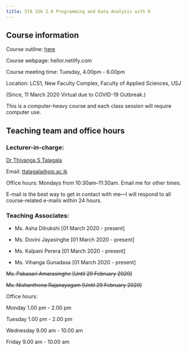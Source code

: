 ```yaml
---
title: STA 326 2.0 Programming and Data Analysis with R
---
```


## Course information

Course outline: [here](/courseoutline/R2020.pdf)

Course webpage: hellor.netlify.com

Course meeting time: Tuesday, 4.00pm - 6.00pm

Location: LCS1, New Faculty Complex, Faculty of Applied Sciences, USJ

(Since, 11 March 2020 Virtual due to COVID-19 Outbreak.)

This is a computer-heavy course and each class session will require computer use. 


## Teaching team and office hours

### Lecturer-in-charge: 

[Dr Thiyanga S Talagala](https://thiyanga.netlify.com/)

Email: ttalagala@sjp.ac.lk

Office hours: Mondays from 10:30am–11:30am. Email me for other times.

E-mail is the best way to get in contact with me—I will respond to all course-related e-mails within 24 hours.

### Teaching Associates: 

- Ms. Asha Dilrukshi [01 March 2020 - present]

- Ms. Dovini Jayasinghe [01 March 2020 - present]

- Ms. Kalpani Perera [01 March 2020 - present]

- Ms. Vihanga Gunadasa [01 March 2020 - present]

~~Ms. Pabasari Amarasinghe [Until 29 February 2020]~~ 

~~Ms. Nishanthena Rajanayagam [Until 29 February 2020]~~ 

Office hours:

Monday 1.00 pm - 2.00 pm

Tuesday  1.00 pm - 2.00 pm

Wednesday 9.00 am - 10.00 am

Friday 9.00 am - 10.00 am
